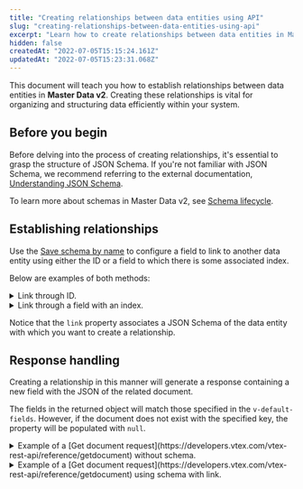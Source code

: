 ```yaml
---
title: "Creating relationships between data entities using API"
slug: "creating-relationships-between-data-entities-using-api"
excerpt: "Learn how to create relationships between data entities in Master Data v2."
hidden: false
createdAt: "2022-07-05T15:15:24.161Z"
updatedAt: "2022-07-05T15:23:31.068Z"
---
```


This document will teach you how to establish relationships between data entities in **Master Data v2**. Creating these relationships is vital for organizing and structuring data efficiently within your system.

## Before you begin

Before delving into the process of creating relationships, it's essential to grasp the structure of JSON Schema. If you're not familiar with JSON Schema, we recommend referring to the external documentation, [Understanding JSON Schema](https://spacetelescope.github.io/understanding-json-schema). 

To learn more about schemas in Master Data v2, see [Schema lifecycle](https://developers.vtex.com/docs/guides/master-data-schema-lifecycle).

## Establishing relationships

Use the [Save schema by name](https://developers.vtex.com/docs/api-reference/master-data-api-v2#put-/api/dataentities/-dataEntityName-/schemas/-schemaName-) to configure a field to link to another data entity using either the ID or a field to which there is some associated index. 

Below are examples of both methods:

<details>
<summary>Link through ID.</summary>

```json
{
	"properties": {
		"clientEmail": { "type": "string" },
		"address": {
			"type": "string",
			"link": "https://vtexaccount.vtexcommercestable.com.br/api/dataentities/address/schemas/address-schema-v1"
		}
	}
}
```

</details>

<details>
<summary>Link through a field with an index.</summary>

```json
{
	"properties": {
		"clientEmail": { "type": "string" },
		"addressName": {
			"type": "string",
			"link": "https://vtexaccount.vtexcommercestable.com.br/api/dataentities/address/schemas/address-schema-v1",
			"linked_field": "addressName"
		}
	}
}
```

</details>

Notice that the `link` property associates a JSON Schema of the data entity with which you want to create a relationship.

## Response handling

Creating a relationship in this manner will generate a response containing a new field with the JSON of the related document. 

The fields in the returned object will match those specified in the `v-default-fields`. However, if the document does not exist with the specified key, the property will be populated with `null`. 

<details>
<summary>Example of a [Get document request](https://developers.vtex.com/vtex-rest-api/reference/getdocument) without schema.</summary>

**PATH:** `/api/dataentities/client/documents/{id}`

```json
{
	"clientEmail": "vtext@mail.com",
	"address": "1"
}
```

</details>

<details>
<summary>Example of a [Get document request](https://developers.vtex.com/vtex-rest-api/reference/getdocument) using schema with link.</summary>

**PATH:** `/api/dataentities/client/documents/{id}`

```json
{
	"clientEmail": "vtext@mail.com",
	"address": "1"
	"address_linked": {
		"id": "1"
		"city": "Rio de Janeiro"
	}
}
```

</details>
